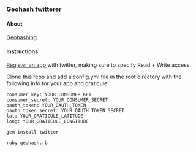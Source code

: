 ### Geohash twitterer

#### About

[Geohashing](http://wiki.xkcd.com/geohashing/Main_Page)

#### Instructions
		
[Register an app](https://dev.twitter.com/apps/new) with twitter, making sure to specify Read + Write access

Clone this repo and add a config.yml file in the root directory with the following info for your app and graticule: 

    consumer_key: YOUR_CONSUMER_KEY
    consumer_secret: YOUR_CONSUMER_SECRET
    oauth_token: YOUR_OAUTH_TOKEN
    oauth_token_secret: YOUR_OAUTH_TOKEN_SECRET
    lat: YOUR_GRATICULE_LATITUDE
    long: YOUR_GRATICULE_LONGITUDE

`gem install twitter`

`ruby geohash.rb`